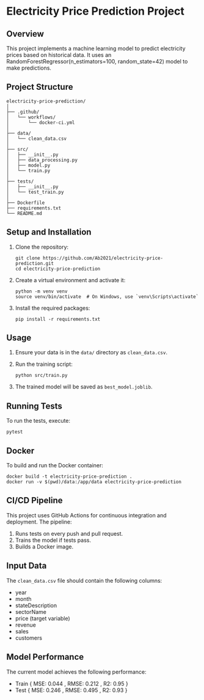 # Electricity Price Prediction Project

## Overview
This project implements a machine learning model to predict electricity prices based on historical data.
It uses an  RandomForestRegressor(n_estimators=100, random_state=42) model to make predictions.

## Project Structure
```
electricity-price-prediction/
│
├── .github/
│   └── workflows/
│       └── docker-ci.yml
│
├── data/
│   └── clean_data.csv
│
├── src/
│   ├── __init__.py
│   ├── data_processing.py
│   ├── model.py
│   └── train.py
│
├── tests/
│   ├── __init__.py
│   └── test_train.py
│
├── Dockerfile
├── requirements.txt
└── README.md
```


## Setup and Installation

1. Clone the repository:
   ```
   git clone https://github.com/Ab2021/electricity-price-prediction.git
   cd electricity-price-prediction
   ```

2. Create a virtual environment and activate it:
   ```
   python -m venv venv
   source venv/bin/activate  # On Windows, use `venv\Scripts\activate`
   ```

3. Install the required packages:
   ```
   pip install -r requirements.txt
   ```

## Usage

1. Ensure your data is in the `data/` directory as `clean_data.csv`.

2. Run the training script:
   ```
   python src/train.py
   ```

3. The trained model will be saved as `best_model.joblib`.

## Running Tests

To run the tests, execute:

```
pytest
```

## Docker

To build and run the Docker container:

```
docker build -t electricity-price-prediction .
docker run -v $(pwd)/data:/app/data electricity-price-prediction
```

## CI/CD Pipeline

This project uses GitHub Actions for continuous integration and deployment. The pipeline:

1. Runs tests on every push and pull request.
2. Trains the model if tests pass.
3. Builds a Docker image.

## Input Data

The `clean_data.csv` file should contain the following columns:
- year
- month
- stateDescription
- sectorName
- price (target variable)
- revenue
- sales
- customers

## Model Performance

The current model achieves the following performance:
- Train { MSE: 0.044 , RMSE: 0.212 , R2: 0.95 }
- Test { MSE: 0.246 , RMSE: 0.495 , R2: 0.93 }
